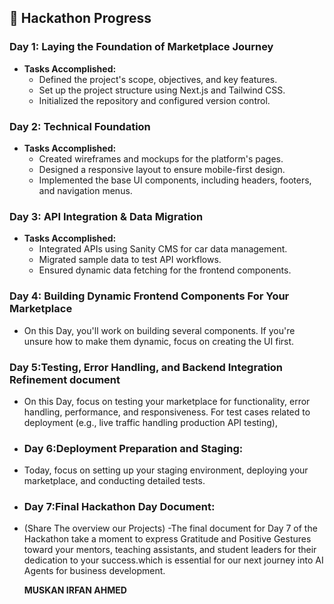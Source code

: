 ## 📅 Hackathon Progress

### **Day 1: Laying the Foundation of Marketplace Journey**
- **Tasks Accomplished:**
  - Defined the project's scope, objectives, and key features.
  - Set up the project structure using Next.js and Tailwind CSS.
  - Initialized the repository and configured version control.

### **Day 2: Technical Foundation**
- **Tasks Accomplished:**
  - Created wireframes and mockups for the platform's pages.
  - Designed a responsive layout to ensure mobile-first design.
  - Implemented the base UI components, including headers, footers, and navigation menus.

### **Day 3: API Integration & Data Migration**
- **Tasks Accomplished:**
  - Integrated APIs using Sanity CMS for car data management.
  - Migrated sample data to test API workflows.
  - Ensured dynamic data fetching for the frontend components.
 
 ### **Day 4: Building Dynamic Frontend Components For Your Marketplace**

 - On this Day, you'll work on building several components. If you're unsure how to make them dynamic, focus on creating the UI first.

 ### **Day 5:Testing, Error Handling, and Backend Integration Refinement document**

 - On this Day, focus on testing your marketplace for functionality, error handling, performance, and responsiveness. For test cases related to deployment (e.g., live traffic handling
   production API testing),

-  ### **Day 6:Deployment Preparation and Staging:**

- Today, focus on setting up your staging environment, deploying your marketplace, and conducting detailed tests.

-   ### **Day 7:Final Hackathon Day Document:**

-  (Share The overview our Projects) 
-The final document for Day 7 of the Hackathon take a moment to express Gratitude and Positive Gestures toward your mentors, teaching assistants, and student leaders for their 
  dedication to your success.which is essential for our next journey into AI Agents for business development.

   **MUSKAN IRFAN AHMED**




